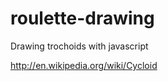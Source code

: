 roulette-drawing
================

Drawing trochoids with javascript

http://en.wikipedia.org/wiki/Cycloid

